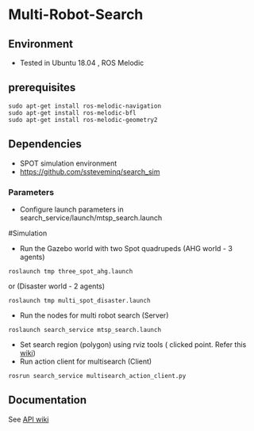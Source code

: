 # Multi-Robot-Search

## Environment
- Tested in Ubuntu 18.04 , ROS Melodic
## prerequisites 
```
sudo apt-get install ros-melodic-navigation
sudo apt-get install ros-melodic-bfl
sudo apt-get install ros-melodic-geometry2
```
## Dependencies
- SPOT simulation environment
- https://github.com/ssteveminq/search_sim


### Parameters
 - Configure launch parameters in search_service/launch/mtsp_search.launch
 

#Simulation
- Run the Gazebo world with two Spot quadrupeds (AHG world - 3 agents)
```
roslaunch tmp three_spot_ahg.launch
```
or (Disaster world - 2 agents)
```
roslaunch tmp multi_spot_disaster.launch
```

- Run the nodes for multi robot search (Server)
```
roslaunch search_service mtsp_search.launch
```
- Set search region (polygon) using rviz tools ( clicked point. Refer this [wiki](https://github.com/ssteveminq/mrsearch/wiki/API#5-demo-with-gazebo-simulation))
- Run action client for multisearch (Client)
``` 
rosrun search_service multisearch_action_client.py
```
 
## Documentation
See [API wiki](https://github.com/ssteveminq/mrsearch/wiki/API)


